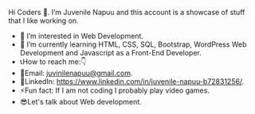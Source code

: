 
 Hi Coders 👋.
I’m Juvenile Napuu and this account is a showcase of stuff that I like working on.
- 👀 I’m interested in Web Development.
- 🌱 I’m currently learning HTML, CSS, SQL, Bootstrap, WordPress Web Development and Javascript as a Front-End Developer.
- 📞How to reach me:👇
- 📧Email: juvinilenapuu@gmail.com.
- 🔗LinkedIn: https://www.linkedin.com/in/juvenile-napuu-b72831256/.
- ⚡Fun fact: If I am not coding I probably  play video games.
- 😎Let's talk about Web development.

<!---
Juvenilenapuu/Juvenilenapuu is a ✨ special ✨ repository because its `README.md` (this file) appears on your GitHub profile.
You can click the Preview link to take a look at your changes.
--->
